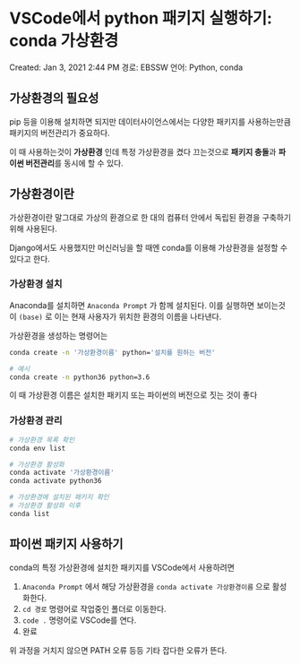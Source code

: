 # VSCode에서 python 패키지 실행하기: conda 가상환경

Created: Jan 3, 2021 2:44 PM
경로: EBSSW
언어: Python, conda

## 가상환경의 필요성

pip 등을 이용해 설치하면 되지만 데이터사이언스에서는 다양한 패키지를 사용하는만큼 패키지의 버전관리가 중요하다.

이 때 사용하는것이 **가상환경** 인데 특정 가상환경을 켰다 끄는것으로 **패키지 충돌**과 **파이썬 버전관리**를 동시에 할 수 있다.

## 가상환경이란

가상환경이란 말그대로 가상의 환경으로 한 대의 컴퓨터 안에서 독립된 환경을 구축하기 위해 사용된다.

Django에서도 사용했지만 머신러닝을 할 때엔 conda를 이용해 가상환경을 설정할 수 있다고 한다.

### 가상환경 설치

Anaconda를 설치하면 `Anaconda Prompt` 가 함께 설치된다. 이를 실행하면 보이는것이 `(base)` 로 이는 현재 사용자가 위치한 환경의 이름을 나타낸다.

가상환경을 생성하는 명령어는

```bash
conda create -n '가상환경이름' python='설치를 원하는 버전'

# 예시
conda create -n python36 python=3.6
```

이 때 가상환경 이름은 설치한 패키지 또는 파이썬의 버전으로 짓는 것이 좋다

### 가상환경 관리

```bash
# 가상환경 목록 확인
conda env list

# 가상환경 활성화
conda activate '가상환경이름'
conda activate python36

# 가상환경에 설치된 패키지 확인
# 가상환경 활성화 이후
conda list
```

## 파이썬 패키지 사용하기

conda의 특정 가상환경에 설치한 패키지를 VSCode에서 사용하려면

1. `Anaconda Prompt` 에서 해당 가상환경을 `conda activate 가상환경이름` 으로 활성화한다.
2. `cd 경로` 명령어로 작업중인 폴더로 이동한다.
3. `code .` 명령어로 VSCode를 연다.
4. 완료

위 과정을 거치지 않으면 PATH 오류 등등 기타 잡다한 오류가 뜬다.
